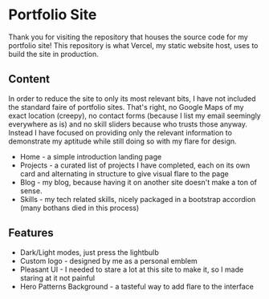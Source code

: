 # Portfolio Site

Thank you for visiting the repository that houses the source code for my portfolio site! This repository is what Vercel, my static website host, uses to build the site in production.

## Content

In order to reduce the site to only its most relevant bits, I have not included the standard faire of portfolio sites. That's right, no Google Maps of my exact location (creepy), no contact forms (because I list my email seemingly everywhere as is) and no skill sliders because who trusts those anyway. Instead I have focused on providing only the relevant information to demonstrate my aptitude while still doing so with my flare for design.

- Home - a simple introduction landing page
- Projects - a curated list of projects I have completed, each on its own card and alternating in structure to give visual flare to the page
- Blog - my blog, because having it on another site doesn't make a ton of sense.
- Skills - my tech related skills, nicely packaged in a bootstrap accordion (many bothans died in this process)

## Features

- Dark/Light modes, just press the lightbulb
- Custom logo - designed by me as a personal emblem
- Pleasant UI - I needed to stare a lot at this site to make it, so I made staring at it not painful
- Hero Patterns Background - a tasteful way to add flare to the interface
